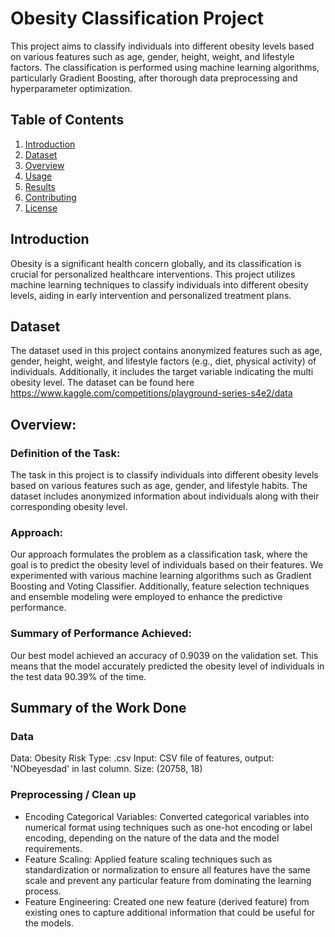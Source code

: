 # Obesity Classification Project

This project aims to classify individuals into different obesity levels based on various features such as age, gender, height, weight, and lifestyle factors. The classification is performed using machine learning algorithms, particularly Gradient Boosting, after thorough data preprocessing and hyperparameter optimization.

## Table of Contents

1. [Introduction](#introduction)
2. [Dataset](#dataset)
3. [Overview](#overview)
4. [Usage](#usage)
5. [Results](#results)
6. [Contributing](#contributing)
7. [License](#license)

## Introduction

Obesity is a significant health concern globally, and its classification is crucial for personalized healthcare interventions. This project utilizes machine learning techniques to classify individuals into different obesity levels, aiding in early intervention and personalized treatment plans.

## Dataset

The dataset used in this project contains anonymized features such as age, gender, height, weight, and lifestyle factors (e.g., diet, physical activity) of individuals. Additionally, it includes the target variable indicating the multi obesity level. The dataset can be found here https://www.kaggle.com/competitions/playground-series-s4e2/data


## Overview:

### Definition of the Task:
The task in this project is to classify individuals into different obesity levels based on various features such as age, gender, and lifestyle habits. The dataset includes anonymized information about individuals along with their corresponding obesity level.

### Approach:
Our approach formulates the problem as a classification task, where the goal is to predict the obesity level of individuals based on their features. We experimented with various machine learning algorithms such as Gradient Boosting and Voting Classifier. Additionally, feature selection techniques and ensemble modeling were employed to enhance the predictive performance.

### Summary of Performance Achieved:
Our best model achieved an accuracy of 0.9039 on the validation set. This means that the model accurately predicted the obesity level of individuals in the test data 90.39% of the time.


## Summary of the Work Done

### Data
Data: Obesity Risk
Type: .csv
Input: CSV file of features, output: 'NObeyesdad' in last column.
Size: (20758, 18)

### Preprocessing / Clean up

  * Encoding Categorical Variables:
    Converted categorical variables into numerical format using techniques such as one-hot encoding or label encoding, depending on the nature of the data and the model requirements.
  * Feature Scaling:
    Applied feature scaling techniques such as standardization or normalization to ensure all features have the same scale and prevent any particular feature from dominating the learning process.
  * Feature Engineering:
    Created one new feature (derived feature) from existing ones to capture additional information that could be useful for the models.
